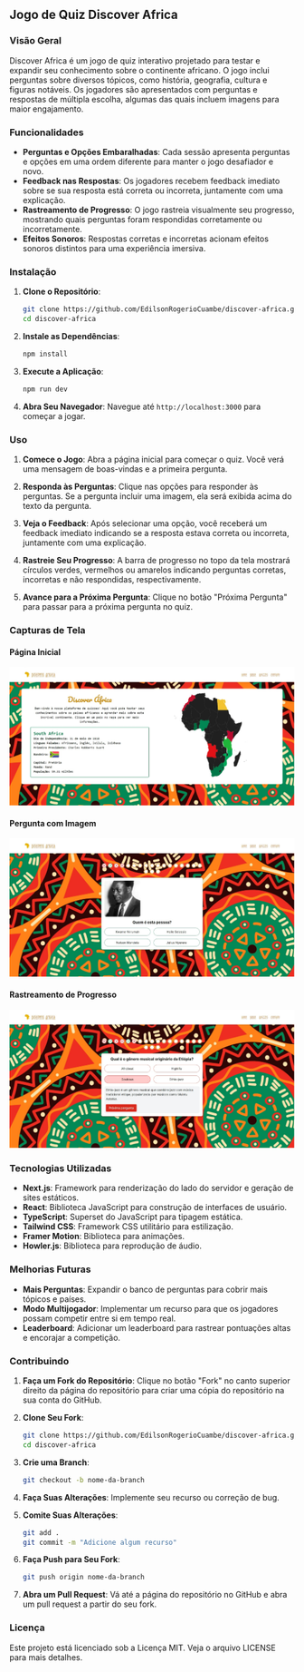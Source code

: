## Jogo de Quiz Discover Africa

### Visão Geral

Discover Africa é um jogo de quiz interativo projetado para testar e expandir seu conhecimento sobre o continente africano. O jogo inclui perguntas sobre diversos tópicos, como história, geografia, cultura e figuras notáveis. Os jogadores são apresentados com perguntas e respostas de múltipla escolha, algumas das quais incluem imagens para maior engajamento.

### Funcionalidades

- **Perguntas e Opções Embaralhadas**: Cada sessão apresenta perguntas e opções em uma ordem diferente para manter o jogo desafiador e novo.
- **Feedback nas Respostas**: Os jogadores recebem feedback imediato sobre se sua resposta está correta ou incorreta, juntamente com uma explicação.
- **Rastreamento de Progresso**: O jogo rastreia visualmente seu progresso, mostrando quais perguntas foram respondidas corretamente ou incorretamente.
- **Efeitos Sonoros**: Respostas corretas e incorretas acionam efeitos sonoros distintos para uma experiência imersiva.

### Instalação

1. **Clone o Repositório**:
   ```bash
   git clone https://github.com/EdilsonRogerioCuambe/discover-africa.git
   cd discover-africa
   ```

2. **Instale as Dependências**:
   ```bash
   npm install
   ```

3. **Execute a Aplicação**:
   ```bash
   npm run dev
   ```

4. **Abra Seu Navegador**:
   Navegue até `http://localhost:3000` para começar a jogar.

### Uso

1. **Comece o Jogo**:
   Abra a página inicial para começar o quiz. Você verá uma mensagem de boas-vindas e a primeira pergunta.

2. **Responda às Perguntas**:
   Clique nas opções para responder às perguntas. Se a pergunta incluir uma imagem, ela será exibida acima do texto da pergunta.

3. **Veja o Feedback**:
   Após selecionar uma opção, você receberá um feedback imediato indicando se a resposta estava correta ou incorreta, juntamente com uma explicação.

4. **Rastreie Seu Progresso**:
   A barra de progresso no topo da tela mostrará círculos verdes, vermelhos ou amarelos indicando perguntas corretas, incorretas e não respondidas, respectivamente.

5. **Avance para a Próxima Pergunta**:
   Clique no botão "Próxima Pergunta" para passar para a próxima pergunta no quiz.

### Capturas de Tela

#### Página Inicial

![Página Inicial](src/assets/images/home.jpeg)

#### Pergunta com Imagem

![Pergunta com Imagem](src/assets/images/question.jpeg)

#### Rastreamento de Progresso

![Rastreamento de Progresso](src/assets/images/wrong.jpeg)

### Tecnologias Utilizadas

- **Next.js**: Framework para renderização do lado do servidor e geração de sites estáticos.
- **React**: Biblioteca JavaScript para construção de interfaces de usuário.
- **TypeScript**: Superset do JavaScript para tipagem estática.
- **Tailwind CSS**: Framework CSS utilitário para estilização.
- **Framer Motion**: Biblioteca para animações.
- **Howler.js**: Biblioteca para reprodução de áudio.

### Melhorias Futuras

- **Mais Perguntas**: Expandir o banco de perguntas para cobrir mais tópicos e países.
- **Modo Multijogador**: Implementar um recurso para que os jogadores possam competir entre si em tempo real.
- **Leaderboard**: Adicionar um leaderboard para rastrear pontuações altas e encorajar a competição.

### Contribuindo

1. **Faça um Fork do Repositório**:
   Clique no botão "Fork" no canto superior direito da página do repositório para criar uma cópia do repositório na sua conta do GitHub.

2. **Clone Seu Fork**:
   ```bash
   git clone https://github.com/EdilsonRogerioCuambe/discover-africa.git
   cd discover-africa
   ```

3. **Crie uma Branch**:
   ```bash
   git checkout -b nome-da-branch
   ```

4. **Faça Suas Alterações**:
   Implemente seu recurso ou correção de bug.

5. **Comite Suas Alterações**:
   ```bash
   git add .
   git commit -m "Adicione algum recurso"
   ```

6. **Faça Push para Seu Fork**:
   ```bash
   git push origin nome-da-branch
   ```

7. **Abra um Pull Request**:
   Vá até a página do repositório no GitHub e abra um pull request a partir do seu fork.

### Licença

Este projeto está licenciado sob a Licença MIT. Veja o arquivo LICENSE para mais detalhes.
